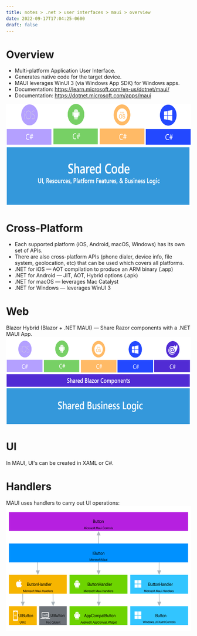 ```yaml
---
title: notes > .net > user interfaces > maui > overview
date: 2022-09-17T17:04:25-0600
draft: false
---
```


# Overview
- Multi-platform Application User Interface.
- Generates native code for the target device.
- MAUI leverages WinUI 3 (via Windows App SDK) for Windows apps.
- Documentation: https://learn.microsoft.com/en-us/dotnet/maui/
- Documentation: https://dotnet.microsoft.com/apps/maui

<img src="overview-1.png" style="width:6.625in;height:2.91667in" />
 
# Cross-Platform
- Each supported platform (iOS, Android, macOS, Windows) has its own set of APIs.
- There are also cross-platform APIs (phone dialer, device info, file system, geolocation, etc) that can be used which covers all platforms.
- .NET for iOS — AOT compilation to produce an ARM binary (.app)
- .NET for Android — JIT, AOT, Hybrid options (.apk)
- .NET for macOS — leverages Mac Catalyst
- .NET for Windows — leverages WinUI 3

# Web
Blazor Hybrid (Blazor + .NET MAUI) — Share Razor components with a .NET MAUI App.  
<img src="overview-2.png" style="width:6.56667in;height:2.5in" />
 
# UI
In MAUI, UI's can be created in XAML or C#.

# Handlers
MAUI uses handlers to carry out UI operations:  
<img src="overview-3.png" style="width:5.95833in;height:3.56667in" />